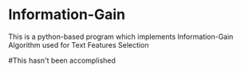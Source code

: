 Information-Gain
================

This is a python-based program which implements Information-Gain Algorithm used for Text Features Selection

#This hasn't been accomplished
